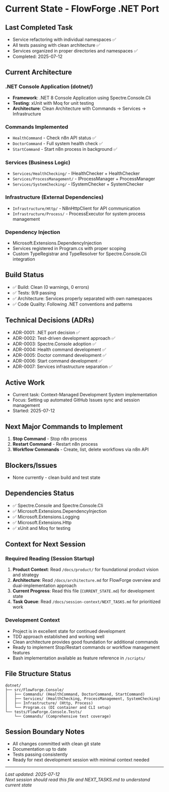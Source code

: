 # Current State - FlowForge .NET Port

## Last Completed Task
- Service refactoring with individual namespaces ✅
- All tests passing with clean architecture ✅
- Services organized in proper directories and namespaces ✅
- Completed: 2025-07-12

## Current Architecture

### .NET Console Application (dotnet/)
- **Framework**: .NET 8 Console Application using Spectre.Console.Cli
- **Testing**: xUnit with Moq for unit testing
- **Architecture**: Clean Architecture with Commands → Services → Infrastructure

### Commands Implemented
- `HealthCommand` - Check n8n API status ✅
- `DoctorCommand` - Full system health check ✅  
- `StartCommand` - Start n8n process in background ✅

### Services (Business Logic)
- `Services/HealthChecking/` - IHealthChecker + HealthChecker
- `Services/ProcessManagement/` - IProcessManager + ProcessManager
- `Services/SystemChecking/` - ISystemChecker + SystemChecker

### Infrastructure (External Dependencies)
- `Infrastructure/Http/` - N8nHttpClient for API communication
- `Infrastructure/Process/` - ProcessExecutor for system process management

### Dependency Injection
- Microsoft.Extensions.DependencyInjection
- Services registered in Program.cs with proper scoping
- Custom TypeRegistrar and TypeResolver for Spectre.Console.Cli integration

## Build Status
- ✅ Build: Clean (0 warnings, 0 errors)
- ✅ Tests: 9/9 passing
- ✅ Architecture: Services properly separated with own namespaces
- ✅ Code Quality: Following .NET conventions and patterns

## Technical Decisions (ADRs)
- ADR-0001: .NET port decision ✅
- ADR-0002: Test-driven development approach ✅
- ADR-0003: Spectre.Console adoption ✅
- ADR-0004: Health command development ✅
- ADR-0005: Doctor command development ✅
- ADR-0006: Start command development ✅
- ADR-0007: Services infrastructure separation ✅

## Active Work
- Current task: Context-Managed Development System implementation
- Focus: Setting up automated GitHub Issues sync and session management
- Started: 2025-07-12

## Next Major Commands to Implement
1. **Stop Command** - Stop n8n process
2. **Restart Command** - Restart n8n process  
3. **Workflow Commands** - Create, list, delete workflows via n8n API

## Blockers/Issues
- None currently - clean build and test state

## Dependencies Status
- ✅ Spectre.Console and Spectre.Console.Cli
- ✅ Microsoft.Extensions.DependencyInjection
- ✅ Microsoft.Extensions.Logging
- ✅ Microsoft.Extensions.Http
- ✅ xUnit and Moq for testing

## Context for Next Session

### Required Reading (Session Startup)
1. **Product Context**: Read `/docs/product/` for foundational product vision and strategy
2. **Architecture**: Read `/docs/architecture.md` for FlowForge overview and dual-implementation approach
3. **Current Progress**: Read this file (`CURRENT_STATE.md`) for development state
4. **Task Queue**: Read `/docs/session-context/NEXT_TASKS.md` for prioritized work

### Development Context
- Project is in excellent state for continued development
- TDD approach established and working well
- Clean architecture provides good foundation for additional commands
- Ready to implement Stop/Restart commands or workflow management features
- Bash implementation available as feature reference in `/scripts/`

## File Structure Status
```
dotnet/
├── src/FlowForge.Console/
│   ├── Commands/ (HealthCommand, DoctorCommand, StartCommand)
│   ├── Services/ (HealthChecking, ProcessManagement, SystemChecking)
│   ├── Infrastructure/ (Http, Process)
│   └── Program.cs (DI container and CLI setup)
└── tests/FlowForge.Console.Tests/
    └── Commands/ (Comprehensive test coverage)
```

## Session Boundary Notes
- All changes committed with clean git state
- Documentation up to date
- Tests passing consistently
- Ready for next development session with minimal context needed

---
*Last updated: 2025-07-12*  
*Next session should read this file and NEXT_TASKS.md to understand current state*